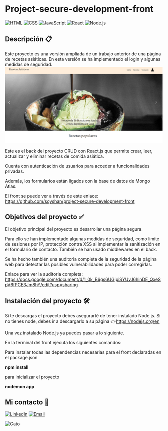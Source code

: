 # Project-secure-development-front
[![HTML](https://img.shields.io/badge/-HTML-orange?style=flat-square&logo=html5&logoColor=white)](https://developer.mozilla.org/en-US/docs/Web/HTML)
[![CSS](https://img.shields.io/badge/-CSS-blue?style=flat-square&logo=css3&logoColor=white)](https://developer.mozilla.org/en-US/docs/Web/CSS) [![JavaScript](https://img.shields.io/badge/-JavaScript-yellow?style=flat-square&logo=javascript&logoColor=white)](https://developer.mozilla.org/en-US/docs/Web/JavaScript) [![React](https://img.shields.io/badge/-React-blue?style=flat-square&logo=react&logoColor=white)](https://reactjs.org/) [![Node.js](https://img.shields.io/badge/-Node.js-green?style=flat-square&logo=node.js&logoColor=white)](https://nodejs.org/)


## Descripción 📋
Este proyecto es una versión ampliada de un trabajo anterior de una página de recetas asiáticas.
En esta versión se ha implementado el login y algunas medidas de seguridad. 
![alt text](https://raw.githubusercontent.com/soyshan/project-secure-development-back/develop/uploads/websiteimage.png)

Este es el back del proyecto CRUD con React.js que permite crear, leer, actualizar y eliminar recetas de comida asiática.

Cuenta con autenticación de usuarios para acceder a funcionalidades privadas.

Además, los formularios están ligados con la base de datos de Mongo Atlas.

El front se puede ver a través de este enlace: https://github.com/soyshan/project-secure-development-front


## Objetivos del proyecto ✅
El objetivo principal del proyecto es desarrollar una página segura. 

Para ello se han implementado algunas medidas de seguridad, como limite de sesiones por IP, protección contra XSS al implementar la sanitización en el formulario de contacto.
También se han usado middlewares en el back.

Se ha hecho también una auditoria completa de la seguridad de la página web para detectar las posibles vulnerabilidades para poder corregirlas.

Enlace para ver la auditoria completa: 
https://docs.google.com/document/d/1_0k_B6gs6UGjpiSYUvJ6hinDE_QxeSpV6fPCE3Jm8hY/edit?usp=sharing


## Instalación del proyecto 🛠
Si te descargas el proyecto debes asegurarté de tener instalado Node.js.
Si no tienes node, debes ir a descargarlo a su página 👉https://nodejs.org/en

Una vez instalado Node.js ya puedes pasar a lo siguiente.

En la terminal del front ejecuta los siguientes comandos:

Para instalar todas las dependencias necesarias para el front declaradas en el package.json

**npm install**

para inicializar el proyecto

**nodemon app** 





## Mi contacto 📧

[![LinkedIn](https://img.shields.io/badge/-LinkedIn-blue?style=flat-square&logo=linkedin&logoColor=white&link=https://www.linkedin.com/in/tu-nombre/)](https://www.linkedin.com/in/shanshan-bu/)   [![Email](https://img.shields.io/badge/-Email-blue?style=flat-square&logo=mail.ru&logoColor=white)](mailto:shanbu131@gmail.com)

![Gato](https://media1.tenor.com/m/29Ok5pc0ivAAAAAd/gatinho-gato.gif)



